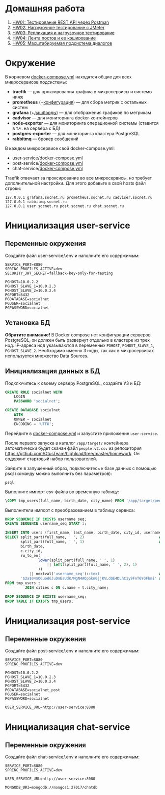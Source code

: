 # Домашняя работа

1. [HW01: Тестирование REST API через Postman](doc/hw/HW01.md)
2. [HW02: Нагрузочное тестирование с JMeter](doc/hw/HW02.md)
3. [HW03: Репликация и нагрузочное тестирование](doc/hw/HW03.md)
4. [HW04: Лента постов и ее кэширование](doc/hw/HW04.md)
5. [HW05: Масштабируемая подсистема диалогов](doc/hw/HW05.md)

# Окружение

В корневом [docker-compose.yml](docker-compose.yml) находятся общие для всех микросервисов подсистемы:

- **traefik** — для проксирования трафика в микросервисы и системы ниже
- **prometheus** (+[конфигурация](/deploy/prometheus/config/prometheus.yml)) — для сбора метрик с остальных систем
- **grafana** (+[дашборды](/deploy/grafana/dashboards)) — для отображения графиков по метрикам
- **cadvisor** — для мониторинга docker-контейнеров
- **node-exporter** — для мониторинга операционной системы (ставится в т.ч. на сервера с БД)
- **postgres-exporter** — для мониторинга кластера PostgreSQL
- **rabbitmq** — брокер сообщений

В каждом микросервисе свой docker-compose.yml:

- user-service/[docker-compose.yml](user-service/docker-compose.yml)
- post-service/[docker-compose.yml](post-service/docker-compose.yml)
- chat-service/[docker-compose.yml](chat-service/docker-compose.yml)

Traefik отвечает за проксирование во все микросервисы, но требует дополнительной настройки. Для этого добавьте в свой hosts файл строки:

```
127.0.0.1 grafana.socnet.ru prometheus.socnet.ru cadviser.socnet.ru
127.0.0.1 rabbitmq.socnet.ru
127.0.0.1 user.socnet.ru post.socnet.ru chat.socnet.ru
```

# Инициализация user-service

## Переменные окружения

Создайте файл user-service/.env и наполните его содержимым:

```
SERVICE_PORT=8080
SPRING_PROFILES_ACTIVE=dev
SECURITY_JWT_SECRET=fallback-key-only-for-testing

PGHOST=10.0.2.2
PGHOST_SLAVE_1=10.0.2.3
PGHOST_SLAVE_2=10.0.2.4
PGPORT=5432
PGDATABASE=socialnet
PGUSER=socialnet
PGPASSWORD=socialnet
```

## Установка БД

**Обратите внимание!** В Docker compose нет конфигурации серверов PostgreSQL, он должен быть развернут отдельно в кластере из трех
нод. IP-адреса нод указываются в переменных `PGHOST`, `PGHOST_SLAVE_1`, `PGHOST_SLAVE_2`. Необходимо именно 3 ноды, так как в микросервисах
используется множество Data Sources.

## Инициализация данных в БД

Подключитесь к своему серверу PostgreSQL, создайте УЗ и БД:

```sql
CREATE ROLE socialnet WITH
    LOGIN
    PASSWORD 'socialnet';

CREATE DATABASE socialnet
    WITH
    OWNER = socialnet
    ENCODING = 'UTF8';
```

Перейдите в [docker-compose.yml](docker-compose.yml) и запустите приложение `user-service`.

После первого запуска в каталог `/app/target/` контейнера автоматически будет скачан файл `people.v2.csv` из репозитория
https://github.com/OtusTeam/highload/tree/master/homework. Он содержит стартовый набор пользователей.

Зайдите в запущенный образ, подключитесь к базе данных с помощью psql (команду можно выполнить без параметров):

```shell
psql
```

Выполните импорт csv-файла во временную таблицу:

```sql
\COPY tmp_users(full_name, birth_date, city_name) FROM '/app/target/people.v2.csv' WITH (FORMAT csv, DELIMITER ',', HEADER false);
```

Выполнители импорт с преобразованием в таблицу сервиса:

```sql
DROP SEQUENCE IF EXISTS username_seq;
CREATE SEQUENCE username_seq START 1;

INSERT INTO users (first_name, last_name, birth_date, city_id, username, password)
SELECT split_part(full_name, ' ', 2)                                  AS first_name,
       split_part(full_name, ' ', 1)                                  AS last_name,
       birth_date,
       c.city_id,
       ru_to_en(
               lower(split_part(full_name, ' ', 1)
                   || left(split_part(full_name, ' ', 2), 1)
               ))
           || nextval('username_seq')::text                           AS username,
       '$2a$04$OGuod6JuDmEsUdK/MgN4AOpGkn0jjKVLdQE4DLhC1y9FnT6YQFbmi' as password -- пароль "password" для всех пользователей
FROM tmp_users t
         JOIN cities c ON c.name = t.city_name;

DROP SEQUENCE IF EXISTS username_seq;
DROP TABLE IF EXISTS tmp_users;

```

# Инициализация post-service

## Переменные окружения

Создайте файл post-service/.env и наполните его содержимым:

```
SERVICE_PORT=8080
SPRING_PROFILES_ACTIVE=dev

PGHOST=10.0.2.2
PGHOST_SLAVE_1=10.0.2.3
PGHOST_SLAVE_2=10.0.2.4
PGPORT=5432
PGDATABASE=socialnet_post
PGUSER=socialnet
PGPASSWORD=socialnet

USER_SERVICE_URL=http://user-service:8080
```

# Инициализация chat-service

## Переменные окружения

Создайте файл chat-service/.env и наполните его содержимым:

```
SERVICE_PORT=8080
SPRING_PROFILES_ACTIVE=dev

USER_SERVICE_URL=http://user-service:8080

MONGODB_URI=mongodb://mongos1:27017/chatdb
```
